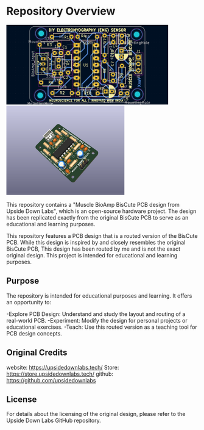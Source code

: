 # Repository Overview


<img src="https://github.com/KushalVenX/LearningPCBD-UDLabsBoard/blob/main/IMAGES/Routing.png" width="425" />  <img src="https://github.com/KushalVenX/LearningPCBD-UDLabsBoard/blob/main/IMAGES/3Dview.png" width="310" />

This repository contains a "Muscle BioAmp BisCute PCB design from Upside Down Labs", which is an open-source hardware project. The design has been replicated exactly from the original BisCute PCB to serve as an educational and learning purposes. 

This repository features a PCB design that is a routed version of the BisCute PCB. While this design is inspired by and closely resembles the original BisCute PCB, This design has been routed by me and is not the exact original design. This project is intended for educational and learning purposes.

## Purpose

The repository is intended for educational purposes and learning. It offers an opportunity to:

-Explore PCB Design: Understand and study the layout and routing of a real-world PCB.
-Experiment: Modify the design for personal projects or educational exercises.
-Teach: Use this routed version as a teaching tool for PCB design concepts.

## Original Credits

website: https://upsidedownlabs.tech/
Store: https://store.upsidedownlabs.tech/
github: https://github.com/upsidedownlabs

## License

For details about the licensing of the original design, please refer to the Upside Down Labs GitHub repository.

